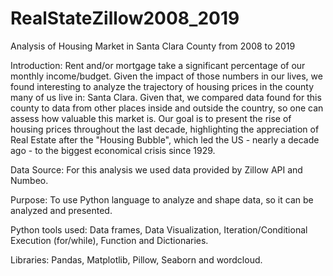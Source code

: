 # RealStateZillow2008_2019

Analysis of Housing Market in Santa Clara County from 2008 to 2019

Introduction: Rent and/or mortgage take a significant percentage of our monthly income/budget. Given the impact of those numbers in our lives, we found interesting to analyze the trajectory of housing prices in the county many of us live in: Santa Clara. Given that, we compared data found for this county to data from other places inside and outside the country, so one can assess how valuable this market is. Our goal is to present the rise of housing prices throughout the last decade, highlighting the appreciation of Real Estate after the "Housing Bubble", which led the US - nearly a decade ago - to the biggest economical crisis since 1929.

Data Source: For this analysis we used data provided by Zillow API and Numbeo.

Purpose: To use Python language to analyze and shape data, so it can be analyzed and presented.

Python tools used: Data frames, Data Visualization, Iteration/Conditional Execution (for/while), Function and Dictionaries.

Libraries: Pandas, Matplotlib, Pillow, Seaborn and wordcloud.
